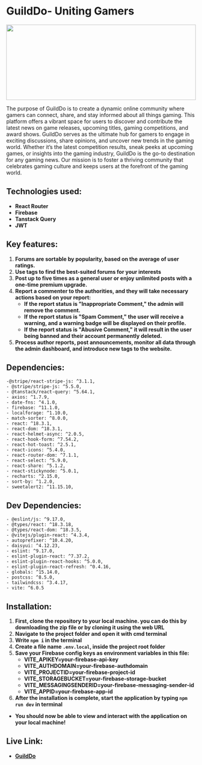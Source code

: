 # GuildDo- Uniting Gamers
<div align="center">
  <img height="200" width="100%" src="https://i.ibb.co.com/0VyGSZV5/2025-02-05-16-01-20-guild-do-web-app-27a9884391c7.png"  />
</div>

The purpose of GuildDo is to create a dynamic online community where gamers can connect, share, and stay informed about all things gaming. This platform offers a vibrant space for users to discover and contribute the latest news on game releases, upcoming titles, gaming competitions, and award shows. GuildDo serves as the ultimate hub for gamers to engage in exciting discussions, share opinions, and uncover new trends in the gaming world. Whether it’s the latest competition results, sneak peeks at upcoming games, or insights into the gaming industry, GuildDo is the go-to destination for any gaming news. Our mission is to foster a thriving community that celebrates gaming culture and keeps users at the forefront of the gaming world.

## Technologies used:
- **React Router**
- **Firebase**
- **Tanstack Query**
- **JWT**

## Key features:
1. **Forums are sortable by popularity, based on the average of user ratings.**
2. **Use tags to find the best-suited forums for your interests** 
3. **Post up to five times as a general user or enjoy unlimited posts with a one-time premium upgrade.**
4. **Report a commenter to the authorities, and they will take necessary actions based on your report:**
    - **If the report status is "Inappropriate Comment," the admin will remove the comment.**
    - **If the report status is "Spam Comment," the user will receive a warning, and a warning badge will be displayed on their profile.**
    - **If the report status is "Abusive Comment," it will result in the user being banned and their account permanently deleted.**
5. **Process author reports, post announcements, monitor all data through the admin dashboard, and introduce new tags to the website.**

## Dependencies:
    -@stripe/react-stripe-js: ^3.1.1,
    - @stripe/stripe-js: ^5.5.0,
    - @tanstack/react-query: ^5.64.1,
    - axios: ^1.7.9,
    - date-fns: ^4.1.0,
    - firebase: ^11.1.0,
    - localforage: ^1.10.0,
    - match-sorter: ^8.0.0,
    - react: ^18.3.1,
    - react-dom: ^18.3.1,
    - react-helmet-async: ^2.0.5,
    - react-hook-form: ^7.54.2,
    - react-hot-toast: ^2.5.1,
    - react-icons: ^5.4.0,
    - react-router-dom: ^7.1.1,
    - react-select: ^5.9.0,
    - react-share: ^5.1.2,
    - react-stickynode: ^5.0.1,
    - recharts: ^2.15.0,
    - sort-by: ^1.2.0,
    - sweetalert2: ^11.15.10,

## Dev Dependencies:
    - @eslint/js: ^9.17.0,
    - @types/react: ^18.3.18,
    - @types/react-dom: ^18.3.5,
    - @vitejs/plugin-react: ^4.3.4,
    - autoprefixer: ^10.4.20,
    - daisyui: ^4.12.23,
    - eslint: ^9.17.0,
    - eslint-plugin-react: ^7.37.2,
    - eslint-plugin-react-hooks: ^5.0.0,
    - eslint-plugin-react-refresh: ^0.4.16,
    - globals: ^15.14.0,
    - postcss: ^8.5.0,
    - tailwindcss: ^3.4.17,
    - vite: ^6.0.5


## Installation:
1. **First, clone the repository to your local machine. you can do this by downloading the zip file or by cloning it using the web URL**
2. **Navigate to the project folder and open it with cmd terminal**
3. **Write <code>npm i</code> in the terminal**
4. **Create a file name <code>.env.local</code>, inside the project root folder**
5. **Save your Firebase config keys as environment variables in this file:**
    - **VITE_APIKEY=your-firebase-api-key**
    - **VITE_AUTHDOMAIN=your-firebase-authdomain**
    - **VITE_PROJECTID=your-firebase-project-id**
    - **VITE_STORAGEBUCKET=your-firebase-storage-bucket**
    - **VITE_MESSAGINGSENDERID=your-firebase-messaging-sender-id**
    - **VITE_APPID=your-firebase-app-id**
6. **After the installation is complete, start the application by typing <code>npm run dev</code> in terminal**

- **You should now be able to view and interact with the application on your local machine!**

##  Live Link:
- **[GuildDo](https://guild-do.web.app)**
